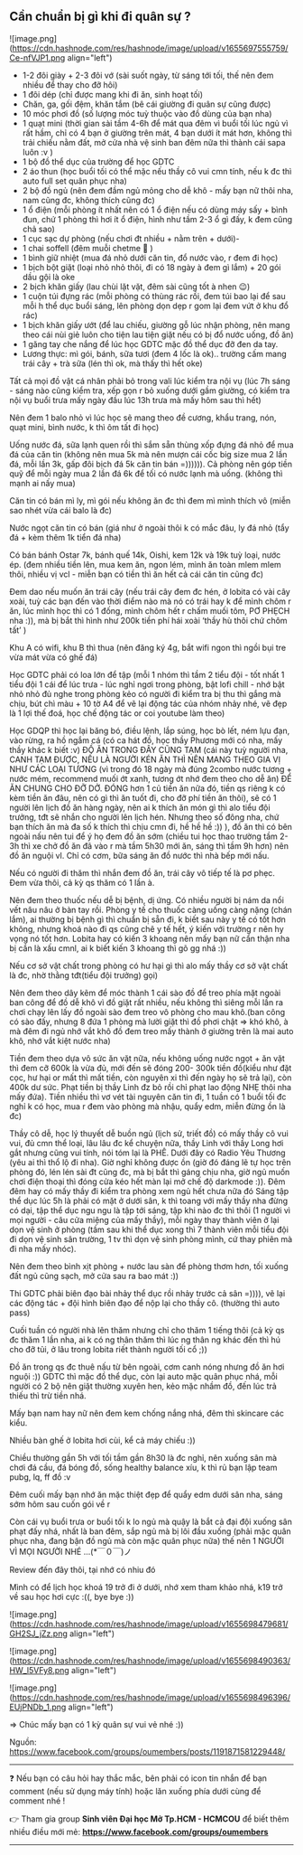 ## Cần chuẩn bị gì khi đi quân sự ?

![image.png](https://cdn.hashnode.com/res/hashnode/image/upload/v1655697555759/Ce-nfVJP1.png align="left")

- 1-2 đôi giày + 2-3 đôi vớ (sài suốt ngày, từ sáng tới tối, thế nên đem nhiều để thay cho đỡ hôi)
- 1 đôi dép (chỉ được mang khi đi ăn, sinh hoạt tối)
- Chăn, ga, gối đệm, khăn tắm (bê cái giường đi quân sự cũng được)
- 10 móc phơi đồ (số lượng móc tuỳ thuộc vào đồ dùng của bạn nha)
- 1 quạt mini (thời gian sài tầm 4-6h để mát qua đêm vì buổi tối lúc ngủ vì rất hầm, chỉ có 4 bạn ở giường trên mát, 4 bạn dưới ít mát hơn, không thì trải chiếu nằm đất, mở cửa nhà vệ sinh ban đêm nữa thì thành cái sapa luôn :v )
- 1 bộ đồ thể dục của trường để học GDTC
- 2 áo thun (học buổi tối có thể mặc nếu thầy cô vui cmn tính, nếu k đc thì auto full set quân phục nha)
- 2 bộ đồ ngủ (nên đem đầm ngủ mỏng cho dễ khô - mấy bạn nữ thôi nha, nam cũng đc, không thích cũng đc)
- 1 ổ điện (mỗi phòng ít nhất nên có 1 ổ điện nếu có dùng máy sấy + bình đun, chứ 1 phòng thì hơi ít ổ điện, hình như tầm 2-3 ổ gì đấy, k đem cũng chả sao)
- 1 cục sạc dự phòng (nếu chơi đt nhiều + nằm trên + dưới)-
- 1 chai soffell (đêm muỗi chetme 🙂 )
- 1 bình giữ nhiệt (mua đá nhỏ dưới căn tin, đổ nước vào, r đem đi học)
- 1 bịch bột giặt (loại nhỏ nhỏ thôi, đi có 18 ngày à đem gì lắm) + 20 gói dầu gội là oke
- 2 bịch khăn giấy (lau chùi lặt vặt, đêm sài cũng tốt à nhen 😉)
- 1 cuộn túi đựng rác (mỗi phòng có thùng rác rồi, đem túi bao lại để sau mỗi h thể dục buổi sáng, lên phòng dọn dẹp r gom lại đem vứt ở khu đổ rác)
- 1 bịch khăn giấy ướt (để lau chiếu, giường gỗ lúc nhận phòng, nên mang theo cái nùi giẻ luôn cho tiện lau tiện giặt nếu có bị đổ nước uống, đồ ăn)
- 1 găng tay che nắng để lúc học GDTC mặc đồ thể dục đỡ đen da tay.
- Lương thực: mì gói, bánh, sữa tươi (đem 4 lốc là ok).. trường cấm mang trái cây + trà sữa (lén thì ok, mà thấy thì hết oke)

Tất cả mọi đồ vật cá nhân phải bỏ trong vali lúc kiểm tra nội vụ (lúc 7h sáng - sáng nào cũng kiểm tra, xếp gọn r bỏ xuống dưới gầm giường, có kiểm tra nội vụ buổi trưa mấy ngày đầu lúc 13h trưa mà mấy hôm sau thì hết)

Nên đem 1 balo nhỏ vì lúc học sẽ mang theo đề cương, khẩu trang, nón, quạt mini, bình nước, k thì ôm tất đi học)

Uống nước đá, sữa lạnh quen rồi thì sắm sẵn thùng xốp đựng đá nhỏ để mua đá của căn tin (không nên mua 5k mà nên mượn cái cốc big size mua 2 lần đá, mỗi lần 3k, gấp đôi bịch đá 5k căn tin bán =)))))). Cả phòng nên góp tiền quỹ để mỗi ngày mua 2 lần đá 6k để tối có nước lạnh mà uống. (không thì mạnh ai nấy mua)

Căn tin có bán mì ly, mì gói nếu không ăn đc thì đem mì mình thích vô (miễn sao nhét vừa cái balo là đc)

Nước ngọt căn tin có bán (giá như ở ngoài thôi k có mắc đâu, ly đá nhỏ (tẩy đá + kèm thêm 1k tiển đá nha)

Có bán bánh Ostar 7k, bánh quế 14k, Oishi, kem 12k và 19k tuỳ loại, nước ép. (đem nhiều tiền lên, mua kem ăn, ngon lém, mình ăn toàn mlem mlem thôi, nhiều vị vcl - miễn bạn có tiền thì ăn hết cả cái căn tin cũng đc)

Đem dao nếu muốn ăn trái cây (nếu trái cây đem đc hén, ở lobita có vài cây xoài, tuỳ các bạn đến vào thời điểm nào mà nó có trái hay k để mình chôm r ăn, lúc mình học thì có 1 đống, mình chôm hết r chấm muối tôm, PƠ PHẸCH nha :)), mà bị bắt thì hình như 200k tiền phí hái xoài ‘thầy hù thôi chứ chôm tất’ )

Khu A có wifi, khu B thì thua (nên đăng ký 4g, bắt wifi ngon thì ngồi bụi tre vừa mát vừa có ghế đá)

Học GDTC phải có loa lớn để tập (mỗi 1 nhóm thì tầm 2 tiểu đội - tốt nhất 1 tiểu đội 1 cái để lúc trưa - lúc nghỉ ngơi trong phòng, bật lofi chill - nhớ bật nhỏ nhỏ đủ nghe trong phòng kẻo có người đi kiểm tra bị thu thì gắng mà chịu, bút chì màu + 10 tờ A4 để vẽ lại động tác của nhóm nhảy nhé, vẽ đẹp là 1 lợi thế đoá, học chế động tác or coi youtube làm theo)

Học GDQP thì học lại băng bó, điều lệnh, lắp súng, học bò lết, ném lựu đạn, vào rừng, ra hồ ngắm cá (có ca hát đồ, học thầy Phương mới có nha, mấy thầy khác k biết :v)
ĐỒ ĂN TRONG ĐÂY CŨNG TẠM (cái này tuỳ người nha, CANH TẠM ĐƯỢC, NẾU LÀ NGƯỜI KÉN ĂN THÌ NÊN MANG THEO GIA VỊ NHƯ CÁC LOẠI TƯƠNG (vì trong đó 18 ngày mà đúng 2combo nước tương + nước mém, recommend muối ớt xanh, tương ớt nhớ đem theo cho dễ ăn) ĐỂ ĂN CHUNG CHO ĐỠ DỞ. ĐÓNG hơn 1 củ tiền ăn nữa đó, tiền qs riêng k có kèm tiền ăn đâu, nên có gì thì ăn tuốt đi, cho đỡ phí tiền ăn thôi), sẽ có 1 người lên lịch đồ ăn hàng ngày, nên ai k thích ăn món gì thì alo tiểu đội trưởng, tđt sẽ nhắn cho người lên lịch hén. Nhưng theo số đông nha, chứ bạn thích ăn mà đa số k thích thì chịu cmn đi, hề hề hề :)) ), đồ ăn thì có bên ngoài nấu nên tui để ý họ đem đồ ăn sớm (chiều tui học thao trường tầm 2-3h thì xe chở đồ ăn đã vào r mà tầm 5h30 mới ăn, sáng thì tầm 9h hơn) nên đồ ăn nguội vl. Chỉ có cơm, bữa sáng ăn đồ nước thì nhà bếp mới nấu.

Nếu có người đi thăm thì nhắn đem đồ ăn, trái cây vô tiếp tế là pơ phẹc. Đem vừa thôi, cả kỳ qs thăm có 1 lần à.

Nên đem theo thuốc nếu dễ bị bệnh, dị ứng. Có nhiều người bị nám da nổi vết nâu nâu ở bàn tay rồi. Phòng y tế cho thuốc càng uống càng nặng (chán lắm), ai thường bị bệnh gì thì chuẩn bị sẵn đi, k biết sau này y tế có tốt hơn không, nhưng khoá nào đi qs cũng chê y tế hết, ý kiến với trường r nên hy vọng nó tốt hơn. Lobita hay có kiến 3 khoang nên mấy bạn nữ cẩn thận nha bị cắn là xấu cmnl, ai k biết kiến 3 khoang thì gõ gg nhá :))

Nếu cơ sở vật chất trong phòng có hư hại gì thì alo mấy thầy cơ sở vật chất là đc, nhờ thằng tđt(tiểu đội trưởng) gọi)

Nên đem theo dây kẽm để móc thành 1 cái sào đồ để treo phía mặt ngoài ban công để đồ dễ khô vì đồ giặt rất nhiều, nếu không thì siêng mỗi lần ra chơi chạy lên lấy đồ ngoài sào đem treo vô phòng cho mau khô.(ban công có sào đấy, nhưng 8 đứa 1 phòng mà lười giặt thì đồ phơi chật => khó khô, à mà đêm đi ngủ nhớ vắt khô đồ đem treo mấy thành ở giường trên là mai auto khô, nhớ vắt kiệt nước nha)

Tiền đem theo dựa vô sức ăn vặt nữa, nếu không uống nước ngọt + ăn vặt thì đem cỡ 600k là vừa đủ, mới đến sẽ đóng 200- 300k tiền đồ(kiểu như đặt cọc, hư hại or mất thì mất tiền, còn nguyên xi thì đến ngày họ sẽ trả lại), còn 400k dư sức. Phạt tiền bị thầy Linh đz bỏ rồi chỉ phạt lao động NHẸ thôi nha mấy đứa). Tiền nhiều thì vơ vét tài nguyên căn tin đi, 1 tuần có 1 buổi tối đc nghỉ k có học, mua r đem vào phòng mà nhậu, quẩy edm, miễn đừng ồn là đc)

Thầy cô dễ, học lý thuyết dễ buồn ngủ (lịch sử, triết đồ) có mấy thầy cô vui vui, đủ cmn thể loại, lâu lâu đc kể chuyện nữa, thầy Linh với thầy Long hơi gắt nhưng cũng vui tính, nói tóm lại là PHÊ. Dưới đây có Radio Yêu Thương (yêu ai thì thổ lộ đi nha). Giờ nghỉ không được ồn (giờ đó đáng lẽ tự học trên phòng đó, lén lén sài đt cũng đc, mà bị bắt thì gáng chịu nha, giờ ngủ muốn chơi điện thoại thì đóng cửa kéo hết màn lại mở chế độ darkmode :)). Đêm đêm hay có mấy thầy đi kiểm tra phòng xem ngủ hết chưa nữa đó
Sáng tập thể dục lúc 5h là phải có mặt ở dưới sân, k thì toang với mấy thầy nha đừng có dại, tập thể dục ngu ngu là tập tới sáng, tập khi nào đc thì thôi (1 người vì mọi người - câu cửa miệng của mấy thầy), mỗi ngày thay thành viên ở lại dọn vệ sinh ở phòng (tầm sau khi thể dục xong thì 7 thành viên mỗi tiểu đội đi dọn vệ sinh sân trường, 1 tv thì dọn vệ sinh phòng mình, cứ thay phiên mà đi nha mấy nhóc).

Nên đem theo bình xịt phòng + nước lau sàn để phòng thơm hơn, tối xuống đất ngủ cũng sạch, mở cửa sau ra bao mát :))

Thi GDTC phải biên đạo bài nhảy thể dục rồi nhảy trước cả sân =)))), vẽ lại các động tác + đội hình biên đạo để nộp lại cho thầy cô. (thường thì auto pass)

Cuối tuần có người nhà lên thăm nhưng chỉ cho thăm 1 tiếng thôi (cả kỳ qs đc thăm 1 lần nha, ai k có ng thân thăm thì lúc ng thân ng khác đến thì hú cho đỡ tủi, ở lâu trong lobita riết thành người tối cổ ;))

Đồ ăn trong qs đc thuê nấu từ bên ngoài, cơm canh nóng nhưng đồ ăn hơi nguội :))
GDTC thì mặc đồ thể dục, còn lại auto mặc quân phục nhá, mỗi người có 2 bộ nên giặt thường xuyên hen, kẻo mặc nhầm đồ, đến lúc trả thiếu thì trừ tiền nhá.

Mấy bạn nam hay nữ nên đem kem chống nắng nhá, đêm thì skincare các kiểu.

Nhiều bàn ghế ở lobita hơi cùi, kể cả máy chiếu :))

Chiều thường gần 5h với tối tầm gần 8h30 là đc nghỉ, nên xuống sân mà chơi đá cầu, đá bóng đồ, sống healthy balance xíu, k thì rủ bạn lập team pubg, lq, ff đồ :v

Đêm cuối mấy bạn nhớ ăn mặc thiệt đẹp để quẩy edm dưới sân nha, sáng sớm hôm sau cuốn gói về r

Còn cái vụ buổi trưa or buổi tối k lo ngủ mà quậy là bắt cả đại đội xuống sân phạt đấy nhá, nhất là ban đêm, sắp ngủ mà bị lôi đầu xuống (phải mặc quân phục nha, đang bận đồ ngủ mà còn mặc quân phục nữa) thế nên 1 NGƯỜI VÌ MỌI NGƯỜI NHÉ ...(*￣０￣)ノ

Review đến đây thôi, tại nhớ có nhiu đó

Mình có để lịch học khoá 19 trở đi ở dưới, nhớ xem tham khảo nhá, k19 trở về sau học hơi cực :((, bye bye :))

![image.png](https://cdn.hashnode.com/res/hashnode/image/upload/v1655698479681/GH2SJ_jZz.png align="left")

![image.png](https://cdn.hashnode.com/res/hashnode/image/upload/v1655698490363/HW_l5VFy8.png align="left")

![image.png](https://cdn.hashnode.com/res/hashnode/image/upload/v1655698496396/EUjPNDb_1.png align="left")

=> Chúc mấy bạn có 1 kỳ quân sự vui vẻ nhé :))

Nguồn: https://www.facebook.com/groups/oumembers/posts/1191871581229448/

---
❓ Nếu bạn có câu hỏi hay thắc mắc, bên phải có icon tin nhắn để bạn comment (nếu sử dụng máy tính) hoặc lăn xuống phía dưới cùng để comment nhé !

👉 Tham gia group **Sinh viên Đại học Mở Tp.HCM - HCMCOU** để biết thêm nhiều điều mới mẻ: **https://www.facebook.com/groups/oumembers**

---
